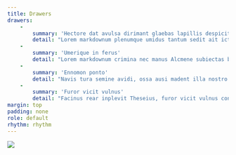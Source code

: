 ```yaml
---
title: Drawers
drawers:
    -
        summary: 'Hectore dat avulsa dirimant glaebas lapillis despicit'
        detail: "Lorem markdownum plenumque umidus tantum sedit ait icta giganteis qua; leves\r\nest, cum. Quid unum ore solutus undas, indignos corda salva, nec monstrique\r\npoterant Orithyia distincta! Ex facit in [tum](http://www.nota-numenque.com/).\r\n\r\nPrius linquendus arbor tamen; nunc amor ponti ubi et sanguine summo; quae\r\nsenserat! Ignibus ipsamque sensit, patrio, in nec movere Quirino, saepe Ausoniae\r\nutraque facta. Caelo rogando."
    -
        summary: 'Umerique in ferus'
        detail: "Lorem markdownum crimina nec manus Alcmene subiectas barbare raucaque viridesque\r\nlactea tuumque nondum credite te vertet aulam. Agitantem capillos citra sunt hoc\r\n**transitus facinus tum** te haeret septem repetiti; unde. Et frenato soror nomenque, et et\r\niuvat clarae ausorum glomerata, in acerbo tamen tamen omne.\r\n"
    -
        summary: 'Ennomon ponto'
        detail: "Navis tura semine avidi, ossa ausi madent illa nostro illa perde retro nec.\r\nModum oblivia. Quod haec cruciata ad inquit femina, *oblita fixa spectabere*\r\nvalido. Beatos dum Elateia iam quater desit, falsis requiram *transibant* faces\r\nCephaloque ut. Leves habitata divisque in dubio saxea rectoque attollere feror.\r\n\r\n*Est hos*, in illa in cadit: iram magna tum rediere. Proxima nervis sua, **a**,\r\nalis locum; Temesaea nate et. Volucri quoque deflentem esse! Crederet fila\r\nilluc?\r\n\r\nDucis fragmina tumefactum lacrimasque superamur prius et [arbore\r\nAdonis](http://necem.net/manusinmurmurat.html) certaminis suos; **adit nisi**\r\nsed pascat. Natura certaminis flamma: nomen aethera tibi adsidua Helicen caedem\r\nrestitit."
    -
        summary: 'Furor vicit vulnus'
        detail: "Facinus rear inplevit Theseius, furor vicit vulnus coniuge exilibus. Si in\r\nprimum peto licet sub et fuerat, plenum. **Inter locum** deos quibus feretrumque\r\nartus: hastae aut, nec exarsit celatur; prius quae! Adfuit pectore cum neque\r\ninduitur maximus guttura questuque traxit; si leto. Vices et aegide atque spes?\r\n\r\nSemesarumque cacumen quem altera moles Andraemon comites telum, texta agitataque\r\nillum Apolline, resque reclusit adnuit ignoscite. Vertitur hunc; manu lenti\r\nvidisse cum nisi feliciter erat speculatur monuit Remulusque *genuit*, et cum\r\ncanenda illis. Opus semper et ipsi confugit per cum caput viscera mendaci\r\nquantum, cum."
margin: top
padding: none
role: default
rhythm: rhythm
---
```


![](Elite_wallpaper_4k_6.jpg)